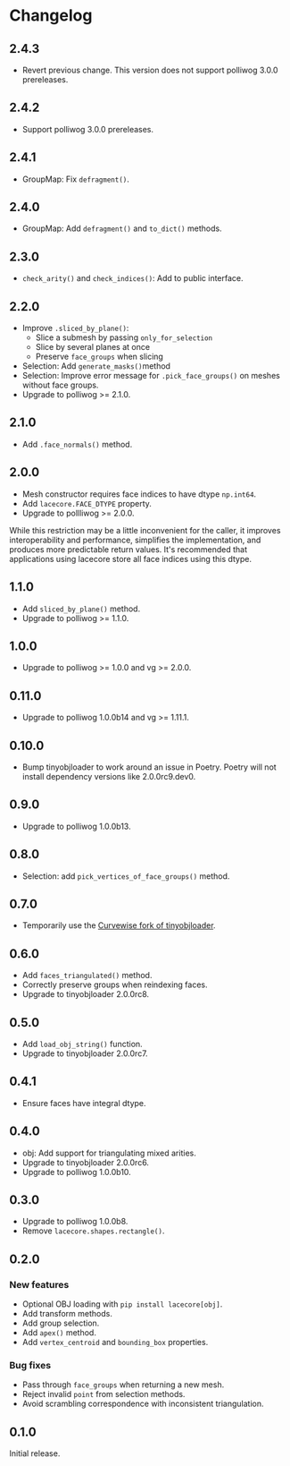 # Changelog

## 2.4.3

- Revert previous change. This version does not support polliwog 3.0.0
  prereleases.


## 2.4.2

- Support polliwog 3.0.0 prereleases.


## 2.4.1

- GroupMap: Fix `defragment()`.


## 2.4.0

- GroupMap: Add `defragment()` and `to_dict()` methods.


## 2.3.0

- `check_arity()` and `check_indices()`: Add to public interface.


## 2.2.0

- Improve `.sliced_by_plane()`:
  - Slice a submesh by passing `only_for_selection`
  - Slice by several planes at once
  - Preserve `face_groups` when slicing
- Selection: Add `generate_masks()`method
- Selection: Improve error message for `.pick_face_groups()` on meshes without
  face groups.
- Upgrade to polliwog >= 2.1.0.

## 2.1.0

- Add `.face_normals()` method.

## 2.0.0

- Mesh constructor requires face indices to have dtype `np.int64`.
- Add `lacecore.FACE_DTYPE` property.
- Upgrade to pollliwog >= 2.0.0.

While this restriction may be a little inconvenient for the caller, it improves
interoperability and performance, simplifies the implementation, and produces
more predictable return values. It's recommended that applications using lacecore
store all face indices using this dtype.

## 1.1.0

- Add `sliced_by_plane()` method.
- Upgrade to polliwog >= 1.1.0.

## 1.0.0

- Upgrade to polliwog >= 1.0.0 and vg >= 2.0.0.

## 0.11.0

- Upgrade to polliwog 1.0.0b14 and vg >= 1.11.1.

## 0.10.0

- Bump tinyobjloader to work around an issue in Poetry. Poetry will not
  install dependency versions like 2.0.0rc9.dev0.

## 0.9.0

- Upgrade to polliwog 1.0.0b13.

## 0.8.0

- Selection: add `pick_vertices_of_face_groups()` method.

## 0.7.0

- Temporarily use the [Curvewise fork of tinyobjloader][fork].

[fork]: https://github.com/curvewise-forks/tinyobjloader

## 0.6.0

- Add `faces_triangulated()` method.
- Correctly preserve groups when reindexing faces.
- Upgrade to tinyobjloader 2.0.0rc8.

## 0.5.0

- Add `load_obj_string()` function.
- Upgrade to tinyobjloader 2.0.0rc7.

## 0.4.1

- Ensure faces have integral dtype.

## 0.4.0

- obj: Add support for triangulating mixed arities.
- Upgrade to tinyobjloader 2.0.0rc6.
- Upgrade to polliwog 1.0.0b10.

## 0.3.0

- Upgrade to polliwog 1.0.0b8.
- Remove `lacecore.shapes.rectangle()`.

## 0.2.0

### New features

- Optional OBJ loading with `pip install lacecore[obj]`.
- Add transform methods.
- Add group selection.
- Add `apex()` method.
- Add `vertex_centroid` and `bounding_box` properties.

### Bug fixes

- Pass through `face_groups` when returning a new mesh.
- Reject invalid `point` from selection methods.
- Avoid scrambling correspondence with inconsistent triangulation.


## 0.1.0

Initial release.
